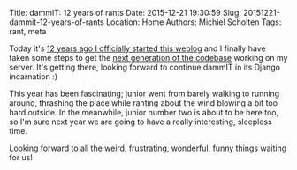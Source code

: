Title: dammIT: 12 years of rants
Date: 2015-12-21 19:30:59
Slug: 20151221-dammit-12-years-of-rants
Location: Home
Authors: Michiel Scholten
Tags: rant, meta

Today it's [12 years ago I officially started this weblog](http://dammit.nl/p/5) and I finally have taken some steps to get the [next generation of the codebase](https://github.com/aquatix/kontent) working on my server. It's getting there, looking forward to continue dammIT in its Django incarnation :)

This year has been fascinating; junior went from barely walking to running around, thrashing the place while ranting about the wind blowing a bit too hard outside. In the meanwhile, junior number two is about to be here too, so I'm sure next year we are going to have a really interesting, sleepless time.

Looking forward to all the weird, frustrating, wonderful, funny things waiting for us!
